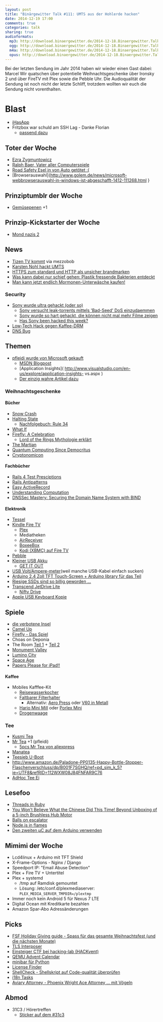 ```yaml
---
layout: post
title: "Binärgewitter Talk #111: UMTS aus der Hohlerde hacken"
date: 2014-12-19 17:00
comments: true
categories: talk
sharing: true
audioformats:
  mp3: http://download.binaergewitter.de/2014-12-18.Binaergewitter.Talk.111.mp3
  ogg: http://download.binaergewitter.de/2014-12-18.Binaergewitter.Talk.111.ogg
  m4a: http://download.binaergewitter.de/2014-12-18.Binaergewitter.Talk.111.m4a
  opus: http://download.binaergewitter.de/2014-12-18.Binaergewitter.Talk.111.opus
---
```

Bei der letzten Sendung im Jahr 2014 haben wir wieder einen Gast dabei: Marcel
Wir quatschen über potentielle Weihnachtsgeschenke über Ironsky 2 und über FireTV mit Plex sowie die Pebble Uhr.
Die Audioqualität der Sendung ist noch nicht der letzte Schliff, trotzdem wollten wir euch die Sendung nicht vorenthalten.

# Blast

- [iHasApp]( https://github.com/danielamitay/iHasApp )
- Fritzbox war schuld am SSH Lag - Danke Florian
    - [passend dazu]( http://www.heise.de/newsticker/meldung/AVMs-Router-System-FritzOS-6-20-Verbesserungen-fuer-alle-aktuellen-Fritzboxen-und-WLAN-Repeater-2493704.html )

## Toter der Woche

- [Ezra Zygmuntowicz]( https://news.ycombinator.com/item?id=8676140 )
- [Ralph Baer, Vater aller Computerspiele]( http://kotaku.com/the-father-of-video-games-ralph-baer-has-passed-away-1667980395 )
- [Road Safety Esel in von Auto getötet :(]( http://www.bbc.com/news/uk-england-hampshire-30342578 )
- [Browserauswahl]{http://www.golem.de/news/microsoft-webbrowserauswahl-in-windows-ist-abgeschafft-1412-111268.html }

## Prinziptumblr der Woche

- [Gemüsepenen]( http://news.distractify.com/megan-mccormick/foods-that-look-like-dicks/?v=1 ) +1

## Prinzip-Kickstarter der Woche

- [Mond nazis 2](https://www.indiegogo.com/projects/iron-sky-the-coming-race--2 )

## News

- [Tizen TV kommt]( http://www.golem.de/news/samsung-erster-smart-tv-mit-tizen-kommt-naechstes-jahr-1412-111165.html ) via mezzobob
- [Karsten Nohl hackt UMTS]( http://www.tagesschau.de/inland/umts-sicherheitsluecken-101.html )
- [HTTPS zum standard und HTTP als unsicher brandmarken](http://www.heise.de/newsticker/meldung/Chromium-Team-will-HTTP-als-unsicher-markieren-2489404.html )
- [Was kann dabei nur schief gehen: Plastik fressende Bakterien entdeckt]( http://www.gulli.com/news/25291-forscher-in-china-entdecken-plastik-fressende-bakterien-2014-12-05 )
- [Man kann jetzt endlich Mormonen-Unterwäsche kaufen!]( http://mormonssecret.com/ )

### Security

- [Sony wurde ultra gehackt (oder so)](http://www.cnet.com/news/13-revelations-from-the-sony-hack/ )
  * [Sony versucht leak-torrents mittels 'Bad-Seed' DoS einzudaemmen]( http://arstechnica.com/tech-policy/2014/12/sony-fights-spread-of-stolen-data-by-using-bad-seed-attack-on-torrents/ )
  * [Sony wurde so hart gehackt, die können nicht mal mehr Filme zeigen](http://badassdigest.com/2014/12/17/bad-guys-officially-win-as-sony-cancels-release-of-the-interview/ )
  * [Has Sony been hacked this week?]( http://www.hassonybeenhackedthisweek.com/ )
- [Low-Tech Hack gegen Kaffee-DRM]( http://www.keurighack.com/ )
- [DNS Bug](http://www.heise.de/newsticker/meldung/DNS-Server-BIND-PowerDNS-und-Unbound-droht-Endlosschleife-2483068.html )

## Themen

- [pfleidi wurde von Microsoft gekauft]( http://hockeyapp.net/blog/2014/12/11/hockeyapp-joins-microsoft.html )
    * [MSDN Blogpost]( http://aka.ms/soma-hockeyapp )
    * [Application Insights]( http://www.visualstudio.com/en-us/explore/application-insights-
vs.aspx )
    * [Der einzig wahre Artikel dazu]( http://www.stuttgarter-zeitung.de/inhalt.hockey-app-microsoft-kauft-stuttgarter-start-up.8a67446a-30d8-4090-a472-014634b66011.html )

### Weihnachtsgeschenke

#### Bücher

- [Snow Crash]( http://www.amazon.de/dp/0241953189/?tag=pfleidi-21 )
- [Halting State]( http://www.amazon.de/dp/0441016073/?tag=pfleidi-21 )
    * [Nachfolgebuch: Rule 34]( http://www.amazon.de/dp/1937007669/?tag=pfleidi-21 )
- [What If]( http://amazon.de/dp/1848549571?tag=pfleidi-21 )
- [Firefly: A Celebration](http://www.amazon.de/gp/product/1781161682/?tag=trektrip )
  * [Lord of the Rings Mythologie erklärt]( https://www.youtube.com/watch?v=YxgsxaFWWHQ )
- [The Martian]()
- [Quantum Computing Since Democritus]()
- [Cryptonomicon]()

#### Fachbücher

- [Rails 4 Test Presciptions]( https://pragprog.com/book/nrtest2/rails-4-test-prescriptions )
- [Rails Antipatterns]( http://www.amazon.de/dp/0321604814/?tag=pfleidi-21 )
- [Easy ActiveRecord]( http://easyactiverecord.com/ )
- [Understanding Computation]( http://www.amazon.de/dp/1449329276/?tag=pfleidi-21 )
- [DNSSec Mastery: Securing the Domain Name System with BIND](http://www.amazon.de/gp/product/1484924479/?tag=trektrip )

#### Elektronik

- [Tessel]( https://tessel.io/ )
- [Kindle Fire TV]( http://www.amazon.de/dp/B00KQEIMY6/?tag=pfleidi-21 )
    * [Plex]( https://plex.tv/ )
    * Mediatheken
    * [AirReceiver]( http://www.amazon.de/x9F99-x65B9-x513F-AirReceiver/dp/B00L5HQRGS )
    * [BoxeeBox]( http://www.amazon.de/gp/product/B0043EV3MS )
    * [Kodi (XBMC) auf Fire TV]( http://kodi.wiki/view/Amazon_Fire_TV )
- [Pebble]( https://getpebble.com/ )
- [Kleiner USB Akku]( http://www.amazon.de/dp/B00HY45JHY/?tag=pfleidi-21 )
    * [GET IT OUT]( http://twitter.com/FacesPics/status/543080052049850368/photo/1 )
- [USB Volt/Ampere-meter]( http://s.click.aliexpress.com/klk/rJ6IeQf2f )(weil manche USB-Kabel einfach sucken)
- [Arduino 2.4 Zoll TFT Touch-Screen ]( http://s.click.aliexpress.com/klk/eyZfQZVFm )[+ Arduino library für das Teil]( https://github.com/Smoke-And-Wires/TFT-Shield-Example-Code )
- [Riesige SSDs sind so billig geworden ...]( http://www.amazon.de/dp/B00E3W19MO/?tag=krebsco-21 )
- [Transcend JetDrive Lite](http://www.amazon.de/gp/product/B00K73NSU4/?tag=trektrip )
    - [Nifty Drive](http://www.amazon.de/Nifty-MiniDrive-MD3-RP-AIRSR4G-Macbook-silber/dp/B00FEDYU68 )
- [Apple USB Keyboard Kopie]( http://www.amazon.de/gp/product/B00C9V7C3Q/ref=as_li_qf_sp_asin_il_tl?ie=UTF8&camp=1638&creative=6742&creativeASIN=B00C9V7C3Q&linkCode=as2&tag=httprantde-21&linkId=GB5HQ3B6NT6Q7TRI )

## Spiele

- [die verbotene Insel]( http://www.amazon.de/Schmidt-Spiele-49013-verbotene-Insel/dp/B000RPGT1W/?tag=trektrip )
- [Camel Up](http://www.amazon.de/Pegasus-Spiele-54541G-Camel-Jahres/dp/B00ICF0OZQ/?tag=trektrip )
- [Firefly - Das Spiel](http://www.amazon.de/Heidelberger-HE559-Firefly-Deluxe-Version/dp/B00PB4447K )
- Choas on Deponia
- The Room [Teil 1]( https://itunes.apple.com/de/app/the-room/id552039496?l=en&mt=8) + [Teil 2]( https://itunes.apple.com/de/app/the-room-two/id667362389?l=en&mt=8 )
- [Monument Valley]( https://itunes.apple.com/de/app/monument-valley/id728293409?l=en&mt=8 )
- [Lumino City]( http://www.luminocitygame.com/ )
- [Space Age](http://www.spaceageapp.com/ )
- [Papers Please for iPad!!]( http://papersplea.se/ )

#### Kaffee

- Mobiles Kafffee-Kit
    * [Reisewasserkocher]( http://www.amazon.de/dp/B0012Q3SWI/?tag=pfleidi-21 )
    * [Faltbarer Filterhalter]( http://www.amazon.de/dp/B002YT2CII/?tag=pfleidi-21 )
        - Alternativ: [Aero Press]( http://www.amazon.de/dp/B000GXZ2GS/?tag=pfleidi-21)  oder [V60 in Metall]( http://www.amazon.de/dp/B00BD1N9LM/?tag=pfleidi-21 )
    * [Hario Mini Mill]( http://www.amazon.de/dp/B001804CLY/?tag=pfleidi-21 ) oder [Porlex Mini]( http://www.amazon.de/dp/B0044ZA066/?tag=pfleidi-21 )
    * [Drogenwaage]( http://www.amazon.de/dp/B00372YUKO/?tag=pfleidi-21 )

### Tee
- [Kusmi Tea]( http://de.kusmitea.com/ )
- [Mr Tea]( http://www.amazon.de/gp/product/B008XCZ25K/ref=as_li_qf_sp_asin_il_tl?ie=UTF8&camp=1638&creative=6742&creativeASIN=B008XCZ25K&linkCode=as2&tag=httprantde-21&linkId=E3DJWNBRUNAFHGFB ) +1 (pfleidi)
  - [5pcs Mr Tea von aliexpress]( http://s.click.aliexpress.com/klk/JMFaqjMbI )
- [Manatea]( http://www.amazon.de/Teem%C3%A4nnchen-manatea-Teesieb-teeei-Kobert/dp/B00KLF0Y32/ref=sr_1_1?ie=UTF8&qid=1418942934&sr=8-1&keywords=manatea )
- [Teesieb U-Boot]( http://www.amazon.de/Ototo-Teesieb-U-Boot/dp/B004259VE0/ref=pd_sim_k_7?ie=UTF8&refRID=1H4HZKT7XGDW6PB24GZB )
- http://www.amazon.de/Paladone-PP0135-Happy-Bottle-Stopper-Flaschenverschluss/dp/B001F7SGHQ/ref=pd_sim_k_5?ie=UTF8&refRID=112WXW08J84FNFAR9C76
- [AdHoc Tee Ei]( http://www.amazon.de/dp/B004US809Q/?tag=pfleidi-21 )

## Lesefoo

- [Threads in Ruby]( https://ninefold.com/blog/2014/11/25/threads/ )
- [You Won’t Believe What the Chinese Did This Time! Beyond Unboxing of a 5-inch Brushless Hub Motor]( http://www.etotheipiplusone.net/?p=3501 )
- [Balls on escalator]( https://www.youtube.com/watch?v=c5P-c7rc4bA#t=137 )
- [Node.js in flames]( http://techblog.netflix.com/2014/11/nodejs-in-flames.html )
- [Den zweiten µC auf dem Arduino verwenden]( http://hackaday.com/2014/11/30/using-the-second-microcontroller-on-an-arduino/ )

## Mimimi der Woche

- Lcd4linux + Arduino mit TFT Shield
- X-Frame-Options - Nginx / Django
- Speedport IP: "Email Abuse Detection"
- Plex + Fire TV + Untertitel
- Plex + systemd
    * /tmp auf Ramdisk gemountet
    * Lösung: /etc/conf.d/plexmediaserver: `PLEX_MEDIA_SERVER_TMPDIR=/plextmp`
- Immer noch kein Android 5 für Nexus 7 LTE
- Digital Ocean mit Kreditkarte bezahlen
- Amazon Spar-Abo Adressänderungen

## Picks

- [FSF Holiday Giving guide - Spass für das gesamte Weihnachtsfest (und die nächsten Monate)]( https://www.fsf.org/givingguide/2014/  )
- [TLS Interposer]( https://github.com/Netfuture/tlsinterposer )
- [Einsteiger CTF bei hacking-lab (HACKvent)]( http://hackvent.hacking-lab.com/ )
- [QEMU Advent Calendar]( http://www.qemu-advent-calendar.org/ )
- [minibar für Python]( https://pypi.python.org/pypi/minibar/ )
- [License Finder]( https://github.com/pivotal/LicenseFinder )
- [ShellCheck - Shellskript auf Code-qualität überprüfen]( http://www.shellcheck.net/# )
- [i18n Tasks]( https://github.com/glebm/i18n-tasks )
- [Aviary Attorney - Phoenix Wright Ace Attorney ... mit Vögeln]( https://www.kickstarter.com/projects/1873107026/aviary-attorney )


## Abmod

- 31C3 / Hörertreffen
   * [Sticker auf dem #31c3](  http://l33tsource.com/blog/2014/10/09/Binaergewitter-Sticker/ )
